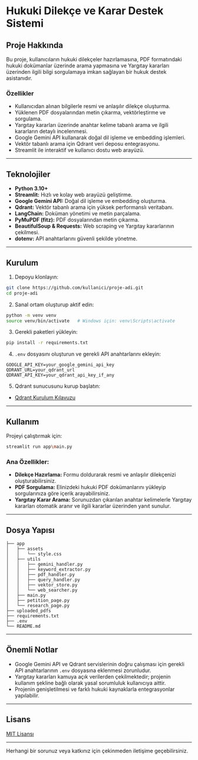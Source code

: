 
# Hukuki Dilekçe ve Karar Destek Sistemi

## Proje Hakkında

Bu proje, kullanıcıların hukuki dilekçeler hazırlamasına, PDF formatındaki hukuki dokümanlar üzerinde arama yapmasına ve Yargıtay kararları üzerinden ilgili bilgi sorgulamaya imkan sağlayan bir hukuk destek asistanıdır.

### Özellikler
- Kullanıcıdan alınan bilgilerle resmi ve anlaşılır dilekçe oluşturma.
- Yüklenen PDF dosyalarından metin çıkarma, vektörleştirme ve sorgulama.
- Yargıtay kararları üzerinde anahtar kelime tabanlı arama ve ilgili kararların detaylı incelenmesi.
- Google Gemini API kullanarak doğal dil işleme ve embedding işlemleri.
- Vektör tabanlı arama için Qdrant veri deposu entegrasyonu.
- Streamlit ile interaktif ve kullanıcı dostu web arayüzü.

---

## Teknolojiler

- **Python 3.10+**
- **Streamlit:** Hızlı ve kolay web arayüzü geliştirme.
- **Google Gemini API:** Doğal dil işleme ve embedding oluşturma.
- **Qdrant:** Vektör tabanlı arama için yüksek performanslı veritabanı.
- **LangChain:** Doküman yönetimi ve metin parçalama.
- **PyMuPDF (fitz):** PDF dosyalarından metin çıkarma.
- **BeautifulSoup & Requests:** Web scraping ve Yargıtay kararlarının çekilmesi.
- **dotenv:** API anahtarlarını güvenli şekilde yönetme.

---

## Kurulum

1. Depoyu klonlayın:

```bash
git clone https://github.com/kullanici/proje-adi.git
cd proje-adi
```

2. Sanal ortam oluşturup aktif edin:

```bash
python -m venv venv
source venv/bin/activate   # Windows için: venv\Scripts\activate
```

3. Gerekli paketleri yükleyin:

```bash
pip install -r requirements.txt
```

4. `.env` dosyasını oluşturun ve gerekli API anahtarlarını ekleyin:

```env
GOOGLE_API_KEY=your_google_gemini_api_key
QDRANT_URL=your_qdrant_url
QDRANT_API_KEY=your_qdrant_api_key_if_any
```

5. Qdrant sunucusunu kurup başlatın:

- [Qdrant Kurulum Kılavuzu](https://qdrant.tech/documentation/quick_start/)

---

## Kullanım

Projeyi çalıştırmak için:

```bash
streamlit run app\main.py
```

### Ana Özellikler:

- **Dilekçe Hazırlama:** Formu doldurarak resmi ve anlaşılır dilekçenizi oluşturabilirsiniz.
- **PDF Sorgulama:** Elinizdeki hukuki PDF dokümanlarını yükleyip sorgularınıza göre içerik arayabilirsiniz.
- **Yargıtay Karar Arama:** Sorunuzdan çıkarılan anahtar kelimelerle Yargıtay kararları otomatik aranır ve ilgili kararlar üzerinden yanıt sunulur.

---

## Dosya Yapısı

```
├── app 
│   ├── assets
│   │   └── style.css          
│   ├── utils                
│   │   ├── gemini_handler.py
│   │   ├── keyword_extractor.py
│   │   ├── pdf_handler.py
│   │   ├── query_handler.py
│   │   ├── vektor_store.py
│   │   └── web_searcher.py
│   ├── main.py
│   ├── petition_page.py
│   └── research_page.py
├── uploaded_pdfs    
├── requirements.txt
├── .env
└── README.md
```

---

## Önemli Notlar

- Google Gemini API ve Qdrant servislerinin doğru çalışması için gerekli API anahtarlarının `.env` dosyasına eklenmesi zorunludur.
- Yargıtay kararları kamuya açık verilerden çekilmektedir; projenin kullanım şekline bağlı olarak yasal sorumluluk kullanıcıya aittir.
- Projenin genişletilmesi ve farklı hukuki kaynaklarla entegrasyonlar yapılabilir.

---

## Lisans

[MIT Lisansı](LICENSE)

---

Herhangi bir sorunuz veya katkınız için çekinmeden iletişime geçebilirsiniz.
